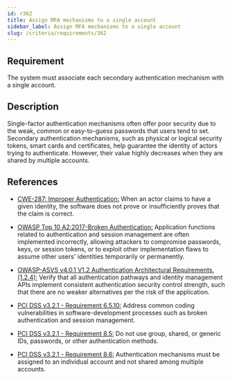 ```yaml
---
id: r362
title: Assign MFA mechanisms to a single account
sidebar_label: Assign MFA mechanisms to a single account
slug: /criteria/requirements/362
---
```


## Requirement

The system must associate
each secondary authentication mechanism
with a single account.

## Description

Single-factor authentication mechanisms
often offer poor security
due to the weak, common
or easy-to-guess passwords
that users tend to set.
Secondary authentication mechanisms,
such as physical
or logical security tokens,
smart cards and certificates,
help guarantee the identity of actors
trying to authenticate.
However,
their value highly decreases
when they are shared
by multiple accounts.

## References

- [CWE-287: Improper Authentication:](https://cwe.mitre.org/data/definitions/287.html)
When an actor claims to have a given identity,
the software does not prove
or insufficiently proves
that the claim is correct.

- [OWASP Top 10 A2:2017-Broken Authentication:](https://owasp.org/www-project-top-ten/OWASP_Top_Ten_2017/Top_10-2017_A2-Broken_Authentication)
Application functions related to authentication
and session management
are often implemented incorrectly,
allowing attackers to compromise passwords, keys,
or session tokens,
or to exploit other implementation flaws
to assume other users' identities
temporarily or permanently.

- [OWASP-ASVS v4.0.1 V1.2 Authentication Architectural Requirements.(1.2.4):](https://owasp.org/www-pdf-archive/OWASP_Application_Security_Verification_Standard_4.0-en.pdf)
Verify that all authentication pathways
and identity management APIs implement
consistent authentication security control strength,
such that there are no weaker alternatives
per the risk of the application.

- [PCI DSS v3.2.1 - Requirement 6.5.10:](https://www.pcisecuritystandards.org/documents/PCI_DSS_v3-2-1.pdf)
Address common coding vulnerabilities
in software-development processes
such as broken authentication
and session management.

- [PCI DSS v3.2.1 - Requirement 8.5:](https://www.pcisecuritystandards.org/documents/PCI_DSS_v3-2-1.pdf)
Do not use group, shared, 
or generic IDs, passwords,
or other authentication methods.

- [PCI DSS v3.2.1 - Requirement 8.6:](https://www.pcisecuritystandards.org/documents/PCI_DSS_v3-2-1.pdf)
Authentication mechanisms must be assigned
to an individual account
and not shared among multiple accounts.
